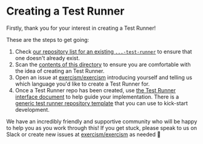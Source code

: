 # Creating a Test Runner

Firstly, thank you for your interest in creating a Test Runner!

These are the steps to get going:

1. Check [our repository list for an existing `...-test-runner`](https://github.com/exercism?q=-test-runner) to ensure that one doesn't already exist.
2. Scan the [contents of this directory](/docs/building/tooling/test-runners) to ensure you are comfortable with the idea of creating an Test Runner.
3. Open an issue at [exercism/exercism][exercism-repo] introducing yourself and telling us which language you'd like to create a Test Runner for.
4. Once a Test Runner repo has been created, use [the Test Runner interface document](/docs/building/tooling/test-runners/interface) to help guide your implementation. There is a [generic test runner repository template](https://github.com/exercism/generic-test-runner/) that you can use to kick-start development.

We have an incredibly friendly and supportive community who will be happy to help you as you work through this! If you get stuck, please speak to us on Slack or create new issues at [exercism/exercism][exercism-repo] as needed 🙂

[exercism-repo]: https://github.com/exercism/exercism
